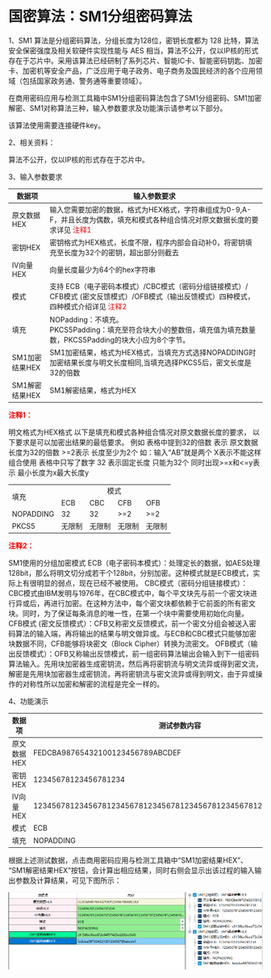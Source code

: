 # 国密算法：SM1分组密码算法

1、SM1 算法是分组密码算法，分组长度为128位，密钥长度都为 128 比特，算法安全保密强度及相关软硬件实现性能与 AES 相当，算法不公开，仅以IP核的形式存在于芯片中。采用该算法已经研制了系列芯片、智能IC卡、智能密码钥匙、加密卡、加密机等安全产品，广泛应用于电子政务、电子商务及国民经济的各个应用领域（包括国家政务通、警务通等重要领域）。

在商用密码应用与检测工具箱中SM1分组密码算法包含了SM1分组密码、SM1加密解密、SM1对称算法三种，输入参数要求及功能演示请参考以下部分。

该算法使用需要连接硬件key。

2、相关资料：

 算法不公开，仅以IP核的形式存在于芯片中。

3、输入参数要求

| 数据项         | 输入参数要求                                                 |
| -------------- | ------------------------------------------------------------ |
| 原文数据HEX    | 输入您需要加密的数据，格式为HEX格式，字符串组成为0-9,A-F，并且长度为偶数，填充和模式各种组合情况对原文数据长度的要求详见<font color="red"> 注释1</font> |
| 密钥HEX        | 密钥格式为HEX格式，长度不限，程序内部会自动补0，将密钥填充至长度为32个的密钥，超出部分则截去 |
| IV向量HEX      | 向量长度最少为64个的hex字符串                                |
| 模式           | 支持 ECB（电子密码本模式）/CBC模式（密码分组链接模式）/    CFB模式 (密文反馈模式）/OFB模式（输出反馈模式）四种模式，四种模式介绍详见<font color="red"> 注释2</font> |
| 填充           | NOPadding：不填充。<br/>PKCS5Padding：填充至符合块大小的整数倍，填充值为填充数量数，PKCS5Padding的块大小应为8个字节。 |
| SM1加密结果HEX | SM1加密结果，格式为HEX格式，当填充方式选择NOPADDING时加密结果长度与明文长度相同,当填充选择PKCS5后，密文长度是32的倍数 |
| SM1解密结果HEX | SM1解密结果，格式为HEX                                       |

**<font color="red"> 注释1：</font>**

明文格式为HEX格式
    以下是填充和模式各种组合情况对原文数据长度的要求，
    以下要求是可以加密出结果的最低要求。
例如
    表格中提到32的倍数 表示 原文数据长度为32的倍数
    >=2表示 长度至少为2个 如：输入“AB”就是两个
    X表示不能这样组合使用
    表格中只写了数字 32 表示固定长度 只能为32个
    同时出现>=x和<=y表示 最小长度为x最大长度y

<table>
       <tr>
           <td rowspan="2">填充</td>
           <td colspan="4" align="center">模式</td>
       </tr>
        <tr>   
              <td>ECB</td>
              <td>CBC</td>
              <td>CFB</td>
              <td>OFB</td>
        </tr>
        <tr>
              <td>NOPADDING</td>
              <td>32</td>
              <td>32</td>
              <td>>=2</td>
              <td>>=2</td>
        </tr>
        <tr>
              <td>PKCS5</td>
              <td>无限制</td>
              <td>无限制</td>
              <td>无限制</td>
              <td>无限制</td>
        </tr>
</table>


**<font color="red"> 注释2：</font>**

SM1使用的分组加密模式 
    ECB（电子密码本模式）：处理定长的数据，如AES处理128bit，那么将明文切分成若干个128bit，分别加密。这种模式就是ECB模式，实际上有很明显的弱点，现在已经不被使用。
    CBC模式（密码分组链接模式）：CBC模式由IBM发明与1976年，在CBC模式中，每个平文块先与前一个密文块进行异或后，再进行加密。在这种方法中，每个密文块都依赖于它前面的所有密文块。同时，为了保证每条消息的唯一性，在第一个块中需要使用初始化向量。
    CFB模式 (密文反馈模式）：CFB又称密文反馈模式，前一个密文分组会被送入密码算法的输入端，再将输出的结果与明文做异或。与ECB和CBC模式只能够加密块数据不同，CFB能够将块密文（Block Cipher）转换为流密文。
    OFB模式（输出反馈模式）：OFB又称输出反馈模式，前一组密码算法输出会输入到下一组密码算法输入。先用块加密器生成密钥流，然后再将密钥流与明文流异或得到密文流，解密是先用块加密器生成密钥流，再将密钥流与密文流异或得到明文，由于异或操作的对称性所以加密和解密的流程是完全一样的。

4、功能演示

| 数据项      | 测试参数内容                                                 |
| ----------- | ------------------------------------------------------------ |
| 原文数据HEX | FEDCBA98765432100123456789ABCDEF                             |
| 密钥HEX     | 12345678123456781234                                         |
| IV向量HEX   | 1234567812345678123456781234567812345678123456781234567812345678 |
| 模式        | ECB                                                          |
| 填充        | NOPADDING                                                    |

根据上述测试数据，点击商用密码应用与检测工具箱中“SM1加密结果HEX”、 “SM1解密结果HEX”按钮，会计算出相应结果，同时右侧会显示出该过程的输入输出参数及计算结果，可见下图所示：



![SM1fenzumima](../image/国密算法/SM1fenzumima.png)




